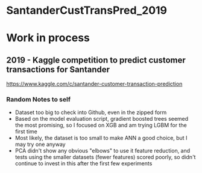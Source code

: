 # SantanderCustTransPred_2019
# Work in process
## 2019 - Kaggle competition to predict customer transactions for Santander
https://www.kaggle.com/c/santander-customer-transaction-prediction

### Random Notes to self
+ Dataset too big to check into Github, even in the zipped form
+ Based on the model evaluation script, gradient boosted trees seemed the most promising, so I focused on XGB and am trying LGBM for the first time
+ Most likely, the dataset is too small to make ANN a good choice, but I may try one anyway
+ PCA didn't show any obvious "elbows" to use it feature reduction, and tests using the smaller datasets (fewer features) scored poorly, so didn't continue to invest in this after the first few experiments
